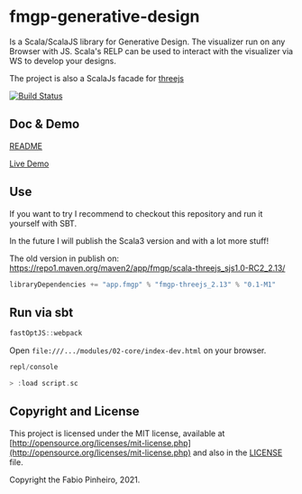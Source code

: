 # fmgp-generative-design

Is a Scala/ScalaJS library for Generative Design.
The visualizer run on any Browser with JS.
Scala's RELP can be used to interact with the visualizer via WS to develop your designs.

The project is also a ScalaJs facade for [threejs](https://threejs.org/)

[![Build Status](https://travis-ci.com/FabioPinheiro/fmgp-threejs.svg?branch=master)](https://travis-ci.com/FabioPinheiro/fmgp-threejs)

## Doc & Demo

[README](https://fabiopinheiro.github.io/fmgp-generative-design/)

[Live Demo](docs/index.html)

## Use

If you want to try I recommend to checkout this repository and run it yourself with SBT.

In the future I will publish the Scala3 version and with a lot more stuff!

The old version in publish on:
https://repo1.maven.org/maven2/app/fmgp/scala-threejs_sjs1.0-RC2_2.13/

```scala
libraryDependencies += "app.fmgp" % "fmgp-threejs_2.13" % "0.1-M1"
```

## Run via sbt

```scala
fastOptJS::webpack
```

Open `file:///.../modules/02-core/index-dev.html` on your browser.

```scala
repl/console

> :load script.sc
```

## Copyright and License

This project is licensed under the MIT license, available at
[http://opensource.org/licenses/mit-license.php](http://opensource.org/licenses/mit-license.php)
and also in the [LICENSE](LICENSE) file.

Copyright the Fabio Pinheiro, 2021.

[cats-badge]: https://typelevel.org/cats/img/cats-badge-tiny.png
[cats-infographic]: https://github.com/tpolecat/cats-infographic
[underscore-scala-book]: https://underscore.io/books/advanced-scala
[sbt]: http://scala-sbt.org
[shapeless]: https://github.com/milessabin/shapeless
